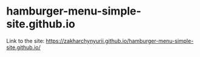 # hamburger-menu-simple-site.github.io
Link to the site: https://zakharchynyurii.github.io/hamburger-menu-simple-site.github.io/
